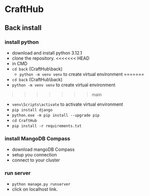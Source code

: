 # CraftHub

## Back install

### install python

- download and install python 3.12.1
- clone the repository.
<<<<<<< HEAD
- in CMD
- `cd back`
  (CraftHub\back)
  - `python -m venv venv`
    to create virtual environment
=======
- `cd back`
  (CraftHub\back)
- `python -m venv venv`
  to create virtual environment
>>>>>>> main
- `venv\Scripts\activate`
  to activate virtual environment
- `pip install django`
- `python.exe -m pip install --upgrade pip`
- `cd CraftHub`
- `pip install -r requirements.txt`

### install MangoDB Compass

- download mangoDB Compass
- setup you connection
- connect to your cluster

### run server

- `python manage.py runserver`
- click on localhost link.
